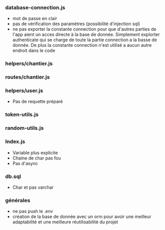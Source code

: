 ### database-connection.js
- mot de passe en clair
- pas de vérification des paramètres (possibilité d'injection sql)
- ne pas exporter la constante connection pour que d'autres parties de l'app aient un acces directe à la base de donnée. Simplement explorter authenticate qui se charge de toute la partie connection a la basse de donnée. De plus la constante connection n'est utilisé a aucun autre endroit dans le code
### helpers/chantier.js
### routes/chantier.js
### helpers/user.js

- Pas de requette préparé
### token-utils.js
### random-utils.js
### Index.js
- Variable plus explicite
- Chaine de char pas fou
- Pas d'async
### db.sql
- Char et pas varchar
### générales
- ne pas push le .env
- création de la base de donnée avec un orm pour avoir une meilleur adaptabilité et une meilleure réutilisabilité du projet

